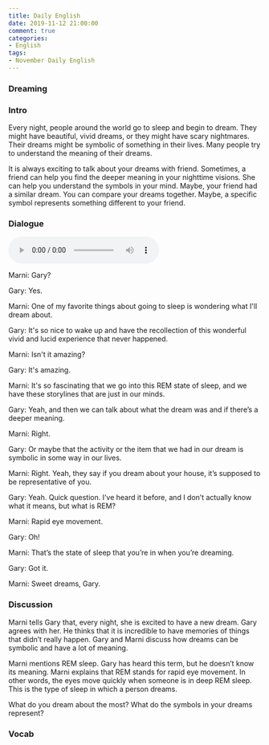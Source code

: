 ```yaml
---
title: Daily English
date: 2019-11-12 21:00:00
comment: true
categories:
- English
tags:
- November Daily English
---
```


### Dreaming

### Intro
Every night, people around the world go to sleep and begin to dream. They might have beautiful, vivid dreams, or they might have scary nightmares. Their dreams might be symbolic of something in their lives. Many people try to understand the meaning of their dreams.

It is always exciting to talk about your dreams with friend. Sometimes, a friend can help you find the deeper meaning in your nighttime visions. She can help  you understand the symbols in your mind. Maybe, your friend had a similar dream. You can compare your dreams together. Maybe, a specific symbol represents something different to your friend.

### Dialogue
<audio controls>
  <source src="https://audio.englishbaby.com/standard_lesson/dialog_audio/0000/0000/0007/7025_1445818744_869050.mp3" />
</audio>

Marni: Gary?

Gary: Yes.

Marni: One of my favorite things about going to sleep is wondering what I'll dream about.

Gary: It's so nice to wake up and have the recollection of this wonderful vivid and lucid experience that never happened.

Marni: Isn't it amazing?

Gary: It's amazing.

Marni: It's so fascinating that we go into this REM state of sleep, and we have these storylines that are just in our minds.

Gary: Yeah, and then we can talk about what the dream was and if there’s a deeper meaning.

Marni: Right.

Gary: Or maybe that the activity or the item that we had in our dream is symbolic in some way in our lives.

Marni: Right. Yeah, they say if you dream about your house, it’s supposed to be representative of you.

Gary: Yeah. Quick question. I’ve heard it before, and I don’t actually know what it means, but what is REM?

Marni: Rapid eye movement.

Gary: Oh!

Marni: That’s the state of sleep that you’re in when you’re dreaming.

Gary: Got it.

Marni: Sweet dreams, Gary.

### Discussion
Marni tells Gary that, every night, she is excited to have a new dream. Gary agrees with her. He thinks that it is incredible to have memories of things that didn’t really happen. Gary and Marni discuss how dreams can be symbolic and have a lot of meaning.

Marni mentions REM sleep. Gary has heard this term, but he doesn’t know its meaning. Marni explains that REM stands for rapid eye movement. In other words, the eyes move quickly when someone is in deep REM sleep. This is the type of sleep in which a person dreams.

What do you dream about the most? What do the symbols in your dreams represent?

### Vocab
